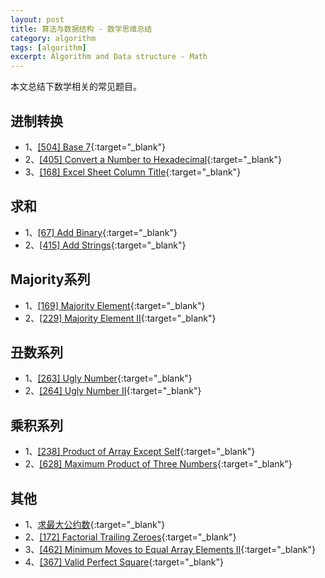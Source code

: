 ```yaml
---
layout: post
title: 算法与数据结构 - 数学思维总结
category: algorithm
tags: [algorithm]
excerpt: Algorithm and Data structure - Math
---
```



本文总结下数学相关的常见题目。  



## 进制转换  

- 1、[[504] Base 7](http://yaoyichen.cn/algorithm/2020/06/24/leetcode-504.html){:target="_blank"}  
- 2、[[405] Convert a Number to Hexadecimal](http://yaoyichen.cn/algorithm/2020/06/24/leetcode-405.html){:target="_blank"}  
- 3、[[168] Excel Sheet Column Title](http://yaoyichen.cn/algorithm/2020/06/24/leetcode-168.html){:target="_blank"}  


## 求和  

- 1、[[67] Add Binary](http://yaoyichen.cn/algorithm/2020/06/25/leetcode-67.html){:target="_blank"}  
- 2、[[415] Add Strings](http://yaoyichen.cn/algorithm/2020/06/25/leetcode-415.html){:target="_blank"}  


## Majority系列  

- 1、[[169] Majority Element](http://yaoyichen.cn/algorithm/2020/02/15/leetcode-169.html){:target="_blank"}  
- 2、[[229] Majority Element II](http://yaoyichen.cn/algorithm/2020/05/27/leetcode-229.html){:target="_blank"}  


## 丑数系列  

- 1、[[263] Ugly Number](http://yaoyichen.cn/algorithm/2020/06/25/leetcode-263.html){:target="_blank"}  
- 2、[[264] Ugly Number II](http://yaoyichen.cn/algorithm/2020/06/25/leetcode-264.html){:target="_blank"}  


## 乘积系列  

- 1、[[238] Product of Array Except Self](http://yaoyichen.cn/algorithm/2020/04/24/leetcode-238.html){:target="_blank"}  
- 2、[[628] Maximum Product of Three Numbers](http://yaoyichen.cn/algorithm/2020/06/25/leetcode-628.html){:target="_blank"}  

## 其他  

- 1、[求最大公约数](http://yaoyichen.cn/algorithm/2020/06/26/greatest-common-divisor.html){:target="_blank"}  
- 2、[[172] Factorial Trailing Zeroes](http://yaoyichen.cn/algorithm/2020/06/24/leetcode-172.html){:target="_blank"}  
- 3、[[462] Minimum Moves to Equal Array Elements II](http://yaoyichen.cn/algorithm/2020/06/25/leetcode-462.html){:target="_blank"}  
- 4、[[367] Valid Perfect Square](http://yaoyichen.cn/algorithm/2020/06/25/leetcode-367.html){:target="_blank"}  

